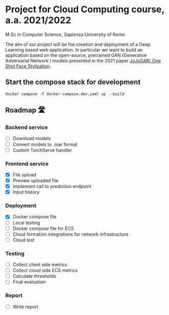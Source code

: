 # Project for Cloud Computing course, a.a. 2021/2022
M.Sc in Computer Science, Sapienza University of Rome

The aim of our project will be the creation and deployment of a Deep Learning based web application. In particular we want to build an application based on the open-source, pretrained GAN (Generative Adversarial Network ) models presented in the 2021 paper [JoJoGAN: One Shot Face Stylization](https://arxiv.org/abs/2112.11641).

## Start the compose stack for development
```
docker compose -f docker-compose.dev.yaml up --build
```

## Roadmap 🛣

### Backend service
- [ ] Download models
- [ ] Convert models to .mar format
- [ ] Custom TorchServe handler
### Frontend service
- [x] File upload
- [x] Preview uploaded file
- [x] Implement call to prediction endpoint
- [x] Input history
### Deployment
- [x] Docker compose file
- [ ] Local testing
- [ ] Docker compose file for ECS
- [ ] Cloud formation integrations for network infrastructure
- [ ] Cloud test
### Testing
- [ ] Collect client side metrics
- [ ] Collect cloud side ECS metrics
- [ ] Calculate thresholds
- [ ] Final evaluation
### Report
- [ ] Write report
